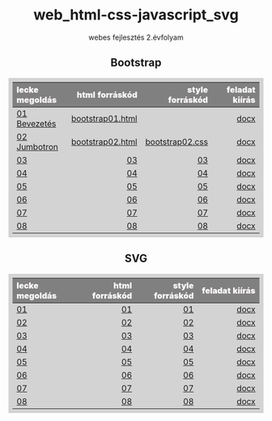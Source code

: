 # web_html-css-javascript_svg

webes fejlesztés 2.évfolyam

<style>
body {
    text-align: center;
}
    
table {
    padding: 0.5rem;
    background: lightgray;
}
    
table td {
    width: 25%;
}
    
table th {
    color: snow;
    background: gray;
    font-weight: 900;
    word-wrap: break-word;
}
</style>
  
## Bootstrap

| lecke megoldás | html forráskód | style forráskód | feladat kiírás|
|:--- | ---: | ---:| ---:|
| [01 Bevezetés](Bootstrap/01%2Bevezetes/Proba/bootstrap01.html) | [bootstrap01.html](https://github.com/b6sics/web_html-css-javascript_svg/blob/master/Bootstrap/01%20Bevezetes/Proba/bootstrap01.html) | | [docx](Bootstrap/01%2Bevezetes/bootstrap01%2Bevezetes.docx) |
| [02 Jumbotron](Bootstrap/02%20Fizu.hu%201%20Jumbotron/Jumbotron/bootstrap02.html) | [bootstrap02.html](https://github.com/b6sics/web_html-css-javascript_svg/blob/master/Bootstrap/02%20Fizu.hu%201%20Jumbotron/Jumbotron/bootstrap02.html) | [bootstrap02.css](https://github.com/b6sics/web_html-css-javascript_svg/blob/master/Bootstrap/02%20Fizu.hu%201%20Jumbotron/Jumbotron/bootstrap02.css) | [docx](Bootstrap/02%20Fizu.hu%201%20Jumbotron/bootstrap02%20Fizu%201%20Jumbotron.docx) |
| [03]() | [03]() | [03]() | [docx]() |
| [04]() | [04]() | [04]() | [docx]() |
| [05]() | [05]() | [05]() | [docx]() |
| [06]() | [06]() | [06]() | [docx]() |
| [07]() | [07]() | [07]() | [docx]() |
| [08]() | [08]() | [08]() | [docx]() |

## SVG

| lecke megoldás | html forráskód | style forráskód | feladat kiírás|
|:--- | ---: | ---:| ---:|
| [01]() | [01]() | [01]() | [docx]() |
| [02]() | [02]() | [02]() | [docx]() |
| [03]() | [03]() | [03]() | [docx]() |
| [04]() | [04]() | [04]() | [docx]() |
| [05]() | [05]() | [05]() | [docx]() |
| [06]() | [06]() | [06]() | [docx]() |
| [07]() | [07]() | [07]() | [docx]() |
| [08]() | [08]() | [08]() | [docx]() |
